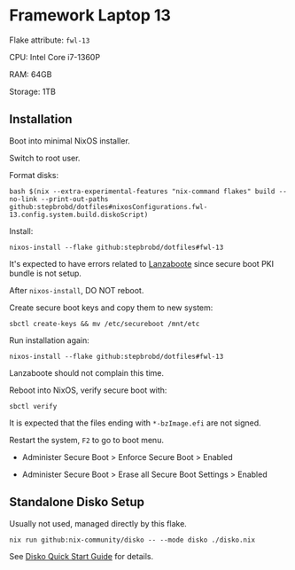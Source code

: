 # Framework Laptop 13

Flake attribute: `fwl-13`

CPU: Intel Core i7-1360P

RAM: 64GB

Storage: 1TB

## Installation

Boot into minimal NixOS installer.

Switch to root user.

Format disks:

```shell
bash $(nix --extra-experimental-features "nix-command flakes" build --no-link --print-out-paths github:stepbrobd/dotfiles#nixosConfigurations.fwl-13.config.system.build.diskoScript)
```

Install:

```shell
nixos-install --flake github:stepbrobd/dotfiles#fwl-13
```

It's expected to have errors related to [Lanzaboote](https://github.com/nix-community/lanzaboote) since secure boot PKI bundle is not setup.

After `nixos-install`, DO NOT reboot.

Create secure boot keys and copy them to new system:

```shell
sbctl create-keys && mv /etc/secureboot /mnt/etc
```

Run installation again:

```shell
nixos-install --flake github:stepbrobd/dotfiles#fwl-13
```

Lanzaboote should not complain this time.

Reboot into NixOS, verify secure boot with:

```shell
sbctl verify
```

It is expected that the files ending with `*-bzImage.efi` are not signed.

Restart the system, `F2` to go to boot menu.

- Administer Secure Boot > Enforce Secure Boot > Enabled

- Administer Secure Boot > Erase all Secure Boot Settings > Enabled

## Standalone Disko Setup

Usually not used, managed directly by this flake.

```shell
nix run github:nix-community/disko -- --mode disko ./disko.nix
```

See [Disko Quick Start Guide](https://github.com/nix-community/disko/blob/master/docs/quickstart.md) for details.
